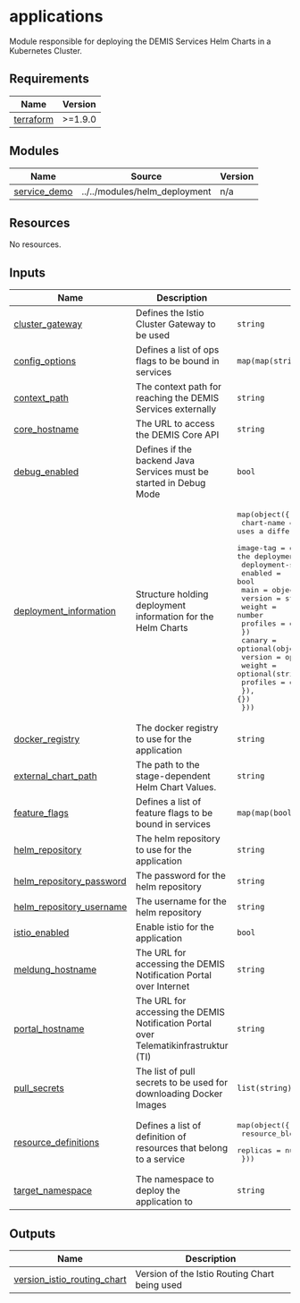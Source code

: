 # applications

Module responsible for deploying the DEMIS Services Helm Charts in a Kubernetes Cluster.

<!-- BEGIN_TF_DOCS -->
## Requirements

| Name | Version |
|------|---------|
| <a name="requirement_terraform"></a> [terraform](#requirement\_terraform) | >=1.9.0 |

## Modules

| Name | Source | Version |
|------|--------|---------|
| <a name="module_service_demo"></a> [service\_demo](#module\_service\_demo) | ../../modules/helm_deployment | n/a |

## Resources

No resources.

## Inputs

| Name | Description | Type | Default | Required |
|------|-------------|------|---------|:--------:|
| <a name="input_cluster_gateway"></a> [cluster\_gateway](#input\_cluster\_gateway) | Defines the Istio Cluster Gateway to be used | `string` | `"mesh/demis-core-gateway"` | no |
| <a name="input_config_options"></a> [config\_options](#input\_config\_options) | Defines a list of ops flags to be bound in services | `map(map(string))` | `{}` | no |
| <a name="input_context_path"></a> [context\_path](#input\_context\_path) | The context path for reaching the DEMIS Services externally | `string` | `""` | no |
| <a name="input_core_hostname"></a> [core\_hostname](#input\_core\_hostname) | The URL to access the DEMIS Core API | `string` | `""` | no |
| <a name="input_debug_enabled"></a> [debug\_enabled](#input\_debug\_enabled) | Defines if the backend Java Services must be started in Debug Mode | `bool` | `false` | no |
| <a name="input_deployment_information"></a> [deployment\_information](#input\_deployment\_information) | Structure holding deployment information for the Helm Charts | <pre>map(object({<br/>    chart-name          = optional(string) # Optional, uses a different Helm Chart name than the application name<br/>    image-tag           = optional(string) # Optional, uses a different image tag for the deployment<br/>    deployment-strategy = string<br/>    enabled             = bool<br/>    main = object({<br/>      version  = string<br/>      weight   = number<br/>      profiles = optional(list(string))<br/>    })<br/>    canary = optional(object({<br/>      version  = optional(string)<br/>      weight   = optional(string)<br/>      profiles = optional(list(string))<br/>    }), {})<br/>  }))</pre> | n/a | yes |
| <a name="input_docker_registry"></a> [docker\_registry](#input\_docker\_registry) | The docker registry to use for the application | `string` | n/a | yes |
| <a name="input_external_chart_path"></a> [external\_chart\_path](#input\_external\_chart\_path) | The path to the stage-dependent Helm Chart Values. | `string` | n/a | yes |
| <a name="input_feature_flags"></a> [feature\_flags](#input\_feature\_flags) | Defines a list of feature flags to be bound in services | `map(map(bool))` | `{}` | no |
| <a name="input_helm_repository"></a> [helm\_repository](#input\_helm\_repository) | The helm repository to use for the application | `string` | n/a | yes |
| <a name="input_helm_repository_password"></a> [helm\_repository\_password](#input\_helm\_repository\_password) | The password for the helm repository | `string` | `""` | no |
| <a name="input_helm_repository_username"></a> [helm\_repository\_username](#input\_helm\_repository\_username) | The username for the helm repository | `string` | `""` | no |
| <a name="input_istio_enabled"></a> [istio\_enabled](#input\_istio\_enabled) | Enable istio for the application | `bool` | `true` | no |
| <a name="input_meldung_hostname"></a> [meldung\_hostname](#input\_meldung\_hostname) | The URL for accessing the DEMIS Notification Portal over Internet | `string` | `"meldung"` | no |
| <a name="input_portal_hostname"></a> [portal\_hostname](#input\_portal\_hostname) | The URL for accessing the DEMIS Notification Portal over Telematikinfrastruktur (TI) | `string` | `"portal"` | no |
| <a name="input_pull_secrets"></a> [pull\_secrets](#input\_pull\_secrets) | The list of pull secrets to be used for downloading Docker Images | `list(string)` | `[]` | no |
| <a name="input_resource_definitions"></a> [resource\_definitions](#input\_resource\_definitions) | Defines a list of definition of resources that belong to a service | <pre>map(object({<br/>    resource_block = optional(string)<br/>    replicas       = number<br/>  }))</pre> | `{}` | no |
| <a name="input_target_namespace"></a> [target\_namespace](#input\_target\_namespace) | The namespace to deploy the application to | `string` | `"demis"` | no |

## Outputs

| Name | Description |
|------|-------------|
| <a name="output_version_istio_routing_chart"></a> [version\_istio\_routing\_chart](#output\_version\_istio\_routing\_chart) | Version of the Istio Routing Chart being used |
<!-- END_TF_DOCS -->